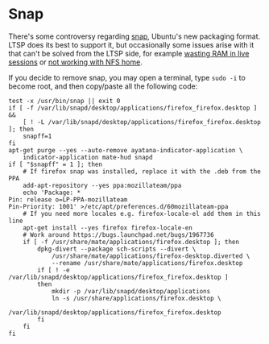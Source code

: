 # Snap

There's some controversy regarding [snap](https://snapcraft.io/), Ubuntu's new
packaging format. LTSP does its best to support it, but occasionally some
issues arise with it that can't be solved from the LTSP side, for example
[wasting RAM in live sessions](https://bugs.launchpad.net/bugs/1867415)
or [not working with NFS home](https://bugs.launchpad.net/bugs/1662552).

If you decide to remove snap, you may open a terminal, type `sudo -i` to become
root, and then copy/paste all the following code:

```shell
test -x /usr/bin/snap || exit 0
if [ -f /var/lib/snapd/desktop/applications/firefox_firefox.desktop ] &&
    [ ! -L /var/lib/snapd/desktop/applications/firefox_firefox.desktop ]; then
    snapff=1
fi
apt-get purge --yes --auto-remove ayatana-indicator-application \
    indicator-application mate-hud snapd
if [ "$snapff" = 1 ]; then
    # If firefox snap was installed, replace it with the .deb from the PPA
    add-apt-repository --yes ppa:mozillateam/ppa
    echo 'Package: *
Pin: release o=LP-PPA-mozillateam
Pin-Priority: 1001' >/etc/apt/preferences.d/60mozillateam-ppa
    # If you need more locales e.g. firefox-locale-el add them in this line
    apt-get install --yes firefox firefox-locale-en
    # Work around https://bugs.launchpad.net/bugs/1967736
    if [ -f /usr/share/mate/applications/firefox.desktop ]; then
        dpkg-divert --package sch-scripts --divert \
            /usr/share/mate/applications/firefox-desktop.diverted \
            --rename /usr/share/mate/applications/firefox.desktop
        if [ ! -e /var/lib/snapd/desktop/applications/firefox_firefox.desktop ]
        then
            mkdir -p /var/lib/snapd/desktop/applications
            ln -s /usr/share/applications/firefox.desktop \
                /var/lib/snapd/desktop/applications/firefox_firefox.desktop
        fi
    fi
fi
```
